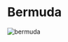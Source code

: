 # Bermuda

![bermuda](https://user-images.githubusercontent.com/121312707/229456598-1e8c3393-4bed-4c7f-95c4-f4dcac53a33e.png)
